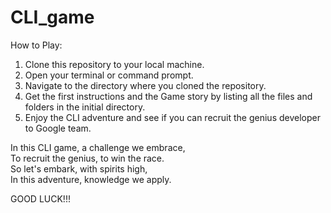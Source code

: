 # CLI_game

How to Play:

1. Clone this repository to your local machine.
2. Open your terminal or command prompt.
3. Navigate to the directory where you cloned the repository.
4. Get the first instructions and the Game story by listing all the files and folders in the initial directory.
5. Enjoy the CLI adventure and see if you can recruit the genius developer to Google team.


In this CLI game, a challenge we embrace,<br>
To recruit the genius, to win the race.<br>
So let's embark, with spirits high,<br>
In this adventure, knowledge we apply.

GOOD LUCK!!!
